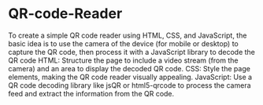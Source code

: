 # QR-code-Reader
To create a simple QR code reader using HTML, CSS, and JavaScript, the basic idea is to use the camera of the device (for mobile or desktop) to capture the QR code, then process it with a JavaScript library to decode the QR code
HTML: Structure the page to include a video stream (from the camera) and an area to display the decoded QR code.
CSS: Style the page elements, making the QR code reader visually appealing.
JavaScript: Use a QR code decoding library like jsQR or html5-qrcode to process the camera feed and extract the information from the QR code.

